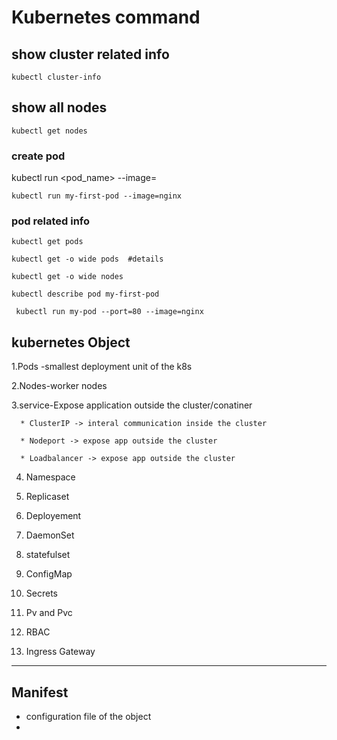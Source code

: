 # Kubernetes command

## show cluster related info 
```
kubectl cluster-info
```

## show all nodes 
```
kubectl get nodes
```

### create pod 


kubectl run <pod_name> --image=<imagename>

```
kubectl run my-first-pod --image=nginx 
```
### pod related info 

```
kubectl get pods
```
```
kubectl get -o wide pods  #details
```
```
kubectl get -o wide nodes 
```

```
kubectl describe pod my-first-pod
```
```
 kubectl run my-pod --port=80 --image=nginx
 ```
  
  ## kubernetes Object 

   1.Pods -smallest deployment unit of the k8s 

   2.Nodes-worker nodes

   3.service-Expose application outside the cluster/conatiner

      * ClusterIP -> interal communication inside the cluster
  
      * Nodeport -> expose app outside the cluster
  
      * Loadbalancer -> expose app outside the cluster
  
   4. Namespace
   
   5. Replicaset
   
   6. Deployement

   7. DaemonSet

   8. statefulset

   9.  ConfigMap
   
   10. Secrets
   
   11. Pv and Pvc
   

   12. RBAC
   
   13. Ingress Gateway

---
## Manifest 

- configuration file of the object
- 